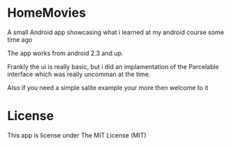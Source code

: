 HomeMovies
==========

A small Android app showcasing what i learned at my android course some time ago

The app works from android 2.3 and up.

Frankly the ui is really basic, but i did an implamentation of the Parcelable interface which was really uncomman at the time.

Also if you need a simple salite example your more then welcome to it


# License

This app is license under The MIT License (MIT)



